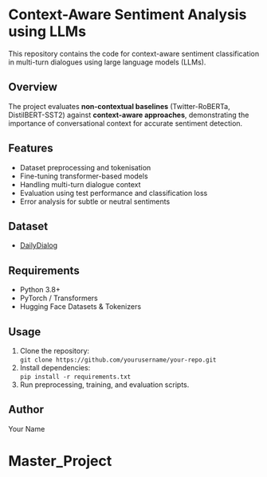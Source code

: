 # Context-Aware Sentiment Analysis using LLMs

This repository contains the code for context-aware sentiment classification in multi-turn dialogues using large language models (LLMs).

## Overview
The project evaluates **non-contextual baselines** (Twitter-RoBERTa, DistilBERT-SST2) against **context-aware approaches**, demonstrating the importance of conversational context for accurate sentiment detection.

## Features
- Dataset preprocessing and tokenisation
- Fine-tuning transformer-based models
- Handling multi-turn dialogue context
- Evaluation using test performance and classification loss
- Error analysis for subtle or neutral sentiments

## Dataset
- [DailyDialog](https://frankdarkluo/dailydialog)

## Requirements
- Python 3.8+
- PyTorch / Transformers
- Hugging Face Datasets & Tokenizers

## Usage
1. Clone the repository:  
   `git clone https://github.com/yourusername/your-repo.git`
2. Install dependencies:  
   `pip install -r requirements.txt`
3. Run preprocessing, training, and evaluation scripts.

## Author
Your Name
# Master_Project
